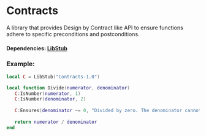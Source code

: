 # Contracts

A library that provides Design by Contract like API to ensure functions adhere to specific preconditions and postconditions.

#### Dependencies: [LibStub](https://www.curseforge.com/wow/addons/libstub)

### Example:

```lua
local C = LibStub("Contracts-1.0")

local function Divide(numerator, denominator)
   C:IsNumber(numerator, 1)
   C:IsNumber(denominator, 2)
   
   C:Ensures(denominator ~= 0, "Divided by zero. The denominator cannot be zero.")
   
   return numerator / denominator
end
```
